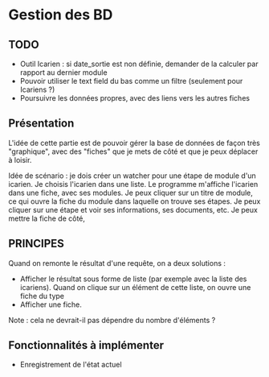 # Gestion des BD

## TODO

* Outil Icarien : si date_sortie est non définie, demander de la calculer par rapport au dernier module
* Pouvoir utiliser le text field du bas comme un filtre (seulement pour Icariens ?)
* Poursuivre les données propres, avec des liens vers les autres fiches

## Présentation

L'idée de cette partie est de pouvoir gérer la base de données de façon très "graphique", avec des "fiches" que je mets de côté et que je peux déplacer à loisir.

Idée de scénario : je dois créer un watcher pour une étape de module d'un icarien. Je choisis l'icarien dans une liste. Le programme m'affiche l'icarien dans une fiche, avec ses modules. Je peux cliquer sur un titre de module, ce qui ouvre la fiche du module dans laquelle on trouve ses étapes. Je peux cliquer sur une étape et voir ses informations, ses documents, etc. Je peux mettre la fiche de côté,

## PRINCIPES

Quand on remonte le résultat d'une requête, on a deux solutions :
* Afficher le résultat sous forme de liste (par exemple avec la liste des icariens). Quand on clique sur un élément de cette liste, on ouvre une fiche du type
* Afficher une fiche.

Note : cela ne devrait-il pas dépendre du nombre d'éléments ?

## Fonctionnalités à implémenter

* Enregistrement de l'état actuel
